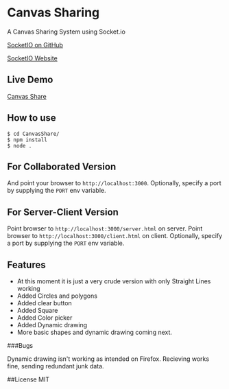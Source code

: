 
# Canvas Sharing

A Canvas Sharing System using Socket.io

[SocketIO on GitHub](https://github.com/Automattic/socket.io)

[SocketIO Website](http://socket.io/)


## Live Demo

[Canvas Share](http://stormy-fortress-5135.herokuapp.com/)

## How to use

```
$ cd CanvasShare/
$ npm install
$ node .
```
## For Collaborated Version

And point your browser to `http://localhost:3000`. Optionally, specify
a port by supplying the `PORT` env variable.


## For Server-Client Version


Point browser to `http://localhost:3000/server.html` on server.
Point browser to `http://localhost:3000/client.html` on client.
Optionally, specify a port by supplying the `PORT` env variable.


## Features

- At this moment it is just a very crude version with only Straight Lines working
- Added Circles and polygons
- Added clear button
- Added Square
- Added Color picker
- Added Dynamic drawing
- More basic shapes and dynamic drawing coming next.

###Bugs

Dynamic drawing isn't working as intended on Firefox.
Recieving works fine, sending redundant junk data.


##License
MIT	
		
